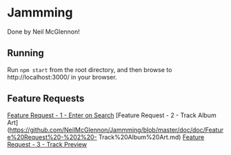 # Jammming

Done by Neil McGlennon!

## Running

Run `npm start` from the root directory, and then browse to http://localhost:3000/ in your browser.

## Feature Requests

[Feature Request - 1 - Enter on Search](https://github.com/NeilMcGlennon/Jammming/blob/master/doc/Feature%20Request%20-%201%20-%20Enter%20on%20Search.md)
[Feature Request - 2 - Track Album Art](https://github.com/NeilMcGlennon/Jammming/blob/master/doc/doc/Feature%20Request%20-%202%20- Track%20Album%20Art.md)
[Feature Request - 3 - Track Preview](https://github.com/NeilMcGlennon/Jammming/blob/master/doc/doc/Feature%20Request%20-%203%20-%20Track%20Preview.md)
